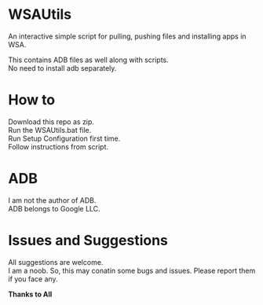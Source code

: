 # WSAUtils
An interactive simple script for pulling, pushing files and installing apps in WSA.


This contains ADB files as well along with scripts.<br />
No need to install adb separately.

# How to

Download this repo as zip.<br />
Run the WSAUtils.bat file.<br />
Run Setup Configuration first time.<br />
Follow instructions from script.

# ADB

I am not the author of ADB.<br />
ADB belongs to Google LLC.

# Issues and Suggestions

All suggestions are welcome.<br />
I am a noob. So, this may conatin some bugs and issues. Please report them if you face any.

**Thanks to All**
